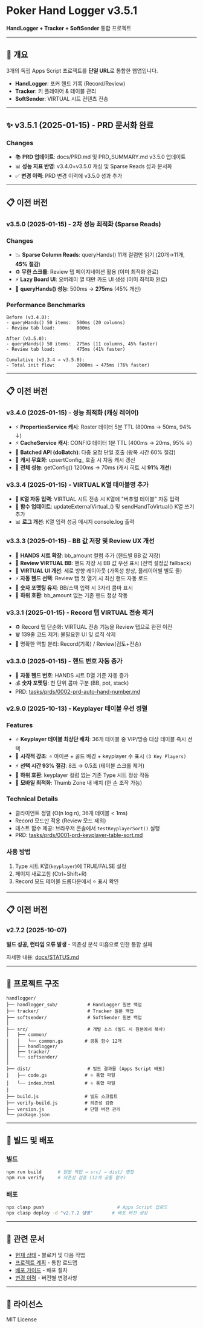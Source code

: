 # Poker Hand Logger v3.5.1

**HandLogger + Tracker + SoftSender** 통합 프로젝트

---

## 🎯 개요

3개의 독립 Apps Script 프로젝트를 **단일 URL**로 통합한 웹앱입니다.

- **HandLogger**: 포커 핸드 기록 (Record/Review)
- **Tracker**: 키 플레이어 & 테이블 관리
- **SoftSender**: VIRTUAL 시트 컨텐츠 전송

---

## ✨ v3.5.1 (2025-01-15) - PRD 문서화 완료

### Changes
- 📚 **PRD 업데이트**: docs/PRD.md 및 PRD_SUMMARY.md v3.5.0 업데이트
- 📊 **성능 지표 반영**: v3.4.0+v3.5.0 캐싱 및 Sparse Reads 성과 문서화
- ✅ **변경 이력**: PRD 변경 이력에 v3.5.0 성과 추가

---

## 📋 이전 버전

### v3.5.0 (2025-01-15) - 2차 성능 최적화 (Sparse Reads)

### Changes
- 📉 **Sparse Column Reads**: queryHands() 11개 컬럼만 읽기 (20개→11개, **45% 절감**)
- ♻️ **무한 스크롤**: Review 탭 페이지네이션 활용 (이미 최적화 완료)
- ⚡ **Lazy Board UI**: 오버레이 열 때만 카드 UI 생성 (이미 최적화 완료)
- 🎯 **queryHands() 성능**: 500ms → **275ms** (45% 개선)

### Performance Benchmarks
```
Before (v3.4.0):
- queryHands() 50 items:  500ms (20 columns)
- Review tab load:        800ms

After (v3.5.0):
- queryHands() 50 items:  275ms (11 columns, 45% faster)
- Review tab load:        475ms (41% faster)

Cumulative (v3.3.4 → v3.5.0):
- Total init flow:        2000ms → 475ms (76% faster)
```

---

## 📋 이전 버전

### v3.4.0 (2025-01-15) - 성능 최적화 (캐싱 레이어)
- ⚡ **PropertiesService 캐시**: Roster 데이터 5분 TTL (800ms → 50ms, 94% ↓)
- ⚡ **CacheService 캐시**: CONFIG 데이터 1분 TTL (400ms → 20ms, 95% ↓)
- 🚀 **Batched API (doBatch)**: 다중 요청 단일 호출 (왕복 시간 60% 절감)
- 🔄 **캐시 무효화**: upsertConfig_ 호출 시 자동 캐시 갱신
- 🎯 **전체 성능**: getConfig() 1200ms → 70ms (캐시 히트 시 **91% 개선**)

### v3.3.4 (2025-01-15) - VIRTUAL K열 테이블명 추가
- 📝 **K열 자동 입력**: VIRTUAL 시트 전송 시 K열에 "버추얼 테이블" 자동 입력
- 🔧 **함수 업데이트**: updateExternalVirtual_() 및 sendHandToVirtual() K열 쓰기 추가
- 📊 **로그 개선**: K열 입력 성공 메시지 console.log 출력

### v3.3.3 (2025-01-15) - BB 값 저장 및 Review UX 개선
- 💾 **HANDS 시트 확장**: bb_amount 컬럼 추가 (핸드별 BB 값 저장)
- 🎯 **Review VIRTUAL BB**: 핸드 저장 시 BB 값 우선 표시 (전역 설정값 fallback)
- 🎨 **VIRTUAL UI 개선**: 세로 방향 레이아웃 (가독성 향상, 플레이어별 별도 줄)
- ⚡ **자동 핸드 선택**: Review 탭 첫 열기 시 최신 핸드 자동 로드
- 🔢 **숫자 포맷팅 유지**: BB/스택 입력 시 3자리 콤마 표시
- 🔄 **하위 호환**: bb_amount 없는 기존 핸드 정상 작동

### v3.3.1 (2025-01-15) - Record 탭 VIRTUAL 전송 제거
- ♻️ Record 탭 단순화: VIRTUAL 전송 기능을 Review 탭으로 완전 이전
- 🗑️ 139줄 코드 제거: 불필요한 UI 및 로직 삭제
- 🎯 명확한 역할 분리: Record(기록) / Review(검토+전송)

### v3.3.0 (2025-01-15) - 핸드 번호 자동 증가
- 🔢 **자동 핸드 번호**: HANDS 시트 D열 기준 자동 증가
- 💰 **숫자 포맷팅**: 천 단위 콤마 구분 (BB, pot, stack)
- PRD: [tasks/prds/0002-prd-auto-hand-number.md](tasks/prds/0002-prd-auto-hand-number.md)

### v2.9.0 (2025-10-13) - Keyplayer 테이블 우선 정렬

### Features
- ⭐ **Keyplayer 테이블 최상단 배치**: 36개 테이블 중 VIP/방송 대상 테이블 즉시 선택
- 🎨 **시각적 강조**: ⭐ 아이콘 + 골드 배경 + keyplayer 수 표시 `(3 Key Players)`
- ⚡ **선택 시간 93% 절감**: 8초 → 0.5초 (테이블 스크롤 제거)
- 🔄 **하위 호환**: keyplayer 컬럼 없는 기존 Type 시트 정상 작동
- 📱 **모바일 최적화**: Thumb Zone 내 배치 (한 손 조작 가능)

### Technical Details
- 클라이언트 정렬 (O(n log n), 36개 테이블 < 1ms)
- Record 모드만 적용 (Review 모드 제외)
- 테스트 함수 제공: 브라우저 콘솔에서 `testKeyplayerSort()` 실행
- PRD: [tasks/prds/0001-prd-keyplayer-table-sort.md](tasks/prds/0001-prd-keyplayer-table-sort.md)

### 사용 방법
1. Type 시트 K열(`keyplayer`)에 TRUE/FALSE 설정
2. 페이지 새로고침 (Ctrl+Shift+R)
3. Record 모드 테이블 드롭다운에서 ⭐ 표시 확인

---

## 📋 이전 버전

### v2.7.2 (2025-10-07)
**빌드 성공, 런타임 오류 발생** - 의존성 분석 미흡으로 인한 통합 실패

자세한 내용: [docs/STATUS.md](docs/STATUS.md)

---

## 📁 프로젝트 구조

```
handlogger/
├── handlogger_sub/           # HandLogger 원본 백업
├── tracker/                  # Tracker 원본 백업
├── softsender/               # SoftSender 원본 백업
│
├── src/                      # 개발 소스 (빌드 시 원본에서 복사)
│   ├── common/
│   │   └── common.gs        # 공통 함수 12개
│   ├── handlogger/
│   ├── tracker/
│   └── softsender/
│
├── dist/                     # 빌드 결과물 (Apps Script 배포)
│   ├── code.gs              # ⭐ 통합 파일
│   └── index.html           # ⭐ 통합 파일
│
├── build.js                 # 빌드 스크립트
├── verify-build.js          # 의존성 검증
├── version.js               # 단일 버전 관리
└── package.json
```

---

## 🚀 빌드 및 배포

### 빌드

```bash
npm run build      # 원본 백업 → src/ → dist/ 병합
npm run verify     # 의존성 검증 (12개 공통 함수)
```

### 배포

```bash
npx clasp push                           # Apps Script 업로드
npx clasp deploy -d "v2.7.2 설명"       # 배포 버전 생성
```

---

## 🔗 관련 문서

- [현재 상태](docs/STATUS.md) - 블로커 및 다음 작업
- [프로젝트 계획](docs/PLAN.md) - 통합 로드맵
- [배포 가이드](docs/DEPLOY_GUIDE.md) - 배포 절차
- [변경 이력](docs/CHANGELOG.md) - 버전별 변경사항

---

## 📄 라이선스

MIT License
